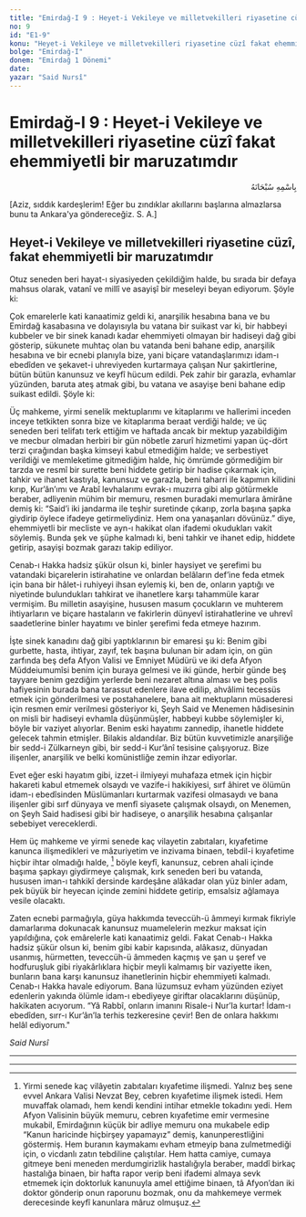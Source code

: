 ```yaml
---
title: "Emirdağ-I 9 : Heyet-i Vekileye ve milletvekilleri riyasetine cüzî fakat ehemmiyetli bir maruzatımdır"
no: 9
id: "E1-9"
konu: "Heyet-i Vekileye ve milletvekilleri riyasetine cüzî fakat ehemmiyetli bir maruzatımdır"
bolge: "Emirdağ-I"
donem: "Emirdağ 1 Dönemi"
date: 
yazar: "Said Nursî"
---
```


# Emirdağ-I 9 : Heyet-i Vekileye ve milletvekilleri riyasetine cüzî fakat ehemmiyetli bir maruzatımdır

<p class="arabic" dir="rtl" title="Meal: “Her türlü noksan sıfatlardan yüce olan Allah’ın adıyla.”">بِاسْمِهِ سُبْحَانَهُ</p>

<p class="takdim">[Aziz, sıddık kardeşlerim! Eğer bu zındıklar akıllarını başlarına almazlarsa bunu ta Ankara'ya göndereceğiz. S. A.]</p>

## Heyet-i Vekileye ve milletvekilleri riyasetine cüzî, fakat ehemmiyetli bir maruzatımdır

Otuz seneden beri hayat-ı siyasiyeden çekildiğim halde, bu sırada bir defaya mahsus olarak, vatanî ve millî ve asayişî bir meseleyi beyan ediyorum. Şöyle ki:

Çok emarelerle kati kanaatimiz geldi ki, anarşilik hesabına bana ve bu Emirdağ kasabasına ve dolayısıyla bu vatana bir suikast var ki, bir habbeyi kubbeler ve bir sinek kanadı kadar ehemmiyeti olmayan bir hadiseyi dağ gibi gösterip, sükunete muhtaç olan bu vatanda beni bahane edip, anarşilik hesabına ve bir ecnebi planıyla bize, yani biçare vatandaşlarımızı idam-ı ebedîden ve şekavet-i uhreviyeden kurtarmaya çalışan Nur şakirtlerine, bütün bütün kanunsuz ve keyfî hücum edildi. Pek zahir bir garazla, evhamlar yüzünden, baruta ateş atmak gibi, bu vatana ve asayişe beni bahane edip suikast edildi. Şöyle ki:

Üç mahkeme, yirmi senelik mektuplarımı ve kitaplarımı ve hallerimi inceden inceye tetkikten sonra bize ve kitaplarıma beraat verdiği halde; ve üç seneden beri telifatı terk ettiğim ve haftada ancak bir mektup yazabildiğim ve mecbur olmadan herbiri bir gün nöbetle zarurî hizmetimi yapan üç-dört terzi çırağından başka kimseyi kabul etmediğim halde; ve serbestiyet verildiği ve memleketime gitmediğim halde, hiç ömrümde görmediğim bir tarzda ve resmî bir surette beni hiddete getirip bir hadise çıkarmak için, tahkir ve ihanet kastıyla, kanunsuz ve garazla, beni taharri ile kapımın kilidini kırıp, Kur’ân’ımı ve Arabî levhalarımı evrak-ı muzırra gibi alıp götürmekle beraber, adliyenin mühim bir memuru, resmen buradaki memurlara âmirâne demiş ki: “Said’i iki jandarma ile teşhir suretinde çıkarıp, zorla başına şapka giydirip öylece ifadeye getirmeliydiniz. Hem ona yanaşanları dövünüz.” diye, ehemmiyetli bir mecliste ve ayn-ı hakikat olan ifademi okudukları vakit söylemiş. Bunda şek ve şüphe kalmadı ki, beni tahkir ve ihanet edip, hiddete getirip, asayişi bozmak garazı takip ediliyor.

Cenab-ı Hakka hadsiz şükür olsun ki, binler haysiyet ve şerefimi bu vatandaki biçarelerin istirahatine ve onlardan belâların def’ine feda etmek için bana bir hâlet-i ruhiyeyi ihsan eylemiş ki, ben de, onların yaptığı ve niyetinde bulundukları tahkirat ve ihanetlere karşı tahammüle karar vermişim. Bu milletin asayişine, hususen masum çocukların ve muhterem ihtiyarların ve biçare hastaların ve fakirlerin dünyevî istirahatlerine ve uhrevî saadetlerine binler hayatımı ve binler şerefimi feda etmeye hazırım.

İşte sinek kanadını dağ gibi yaptıklarının bir emaresi şu ki: Benim gibi gurbette, hasta, ihtiyar, zayıf, tek başına bulunan bir adam için, on gün zarfında beş defa Afyon Valisi ve Emniyet Müdürü ve iki defa Afyon Müddeiumumîsi benim için buraya gelmesi ve iki günde, herbir günde beş tayyare benim gezdiğim yerlerde beni nezaret altına alması ve beş polis hafiyesinin burada bana tarassut edenlere ilave edilip, ahvâlimi tecessüs etmek için gönderilmesi ve postahanelere, bana ait mektupların müsaderesi için resmen emir verilmesi gösteriyor ki, Şeyh Said ve Menemen hâdisesinin on misli bir hadiseyi evhamla düşünmüşler, habbeyi kubbe söylemişler ki, böyle bir vaziyet alıyorlar. Benim eski hayatımı zannedip, ihanetle hiddete gelecek tahmin etmişler. Bilakis aldandılar. Biz bütün kuvvetimizle anarşiliğe bir sedd-i Zülkarneyn gibi, bir sedd-i Kur’ânî tesisine çalışıyoruz. Bize ilişenler, anarşilik ve belki komünistliğe zemin ihzar ediyorlar.

Evet eğer eski hayatım gibi, izzet-i ilmiyeyi muhafaza etmek için hiçbir hakareti kabul etmemek olsaydı ve vazife-i hakikiyesi, sırf âhiret ve ölümün idam-ı ebedîsinden Müslümanları kurtarmak vazifesi olmasaydı ve bana ilişenler gibi sırf dünyaya ve menfî siyasete çalışmak olsaydı, on Menemen, on Şeyh Said hadisesi gibi bir hadiseye, o anarşilik hesabına çalışanlar sebebiyet vereceklerdi.

Hem üç mahkeme ve yirmi senede kaç vilayetin zabıtaları, kıyafetime kanunca ilişmedikleri ve mâzuriyetim ve inzivama binaen, tebdil-i kıyafetime hiçbir ihtar olmadığı halde, [^1] böyle keyfî, kanunsuz, cebren ahali içinde başıma şapkayı giydirmeye çalışmak, kırk seneden beri bu vatanda, hususen iman-ı tahkikî dersinde kardeşâne alâkadar olan yüz binler adam, pek büyük bir heyecan içinde zemini hiddete getirip, emsalsiz ağlamaya vesile olacaktı.

Zaten ecnebi parmağıyla, güya hakkımda teveccüh-ü âmmeyi kırmak fikriyle damarlarıma dokunacak kanunsuz muamelelerin mezkur maksat için yapıldığına, çok emârelerle kati kanaatimiz geldi. Fakat Cenab-ı Hakka hadsiz şükür olsun ki, benim gibi kabir kapısında, alâkasız, dünyadan usanmış, hürmetten, teveccüh-ü âmmeden kaçmış ve şan u şeref ve hodfuruşluk gibi riyakârlıklara hiçbir meyli kalmamış bir vaziyette iken, bunların bana karşı kanunsuz ihanetlerinin hiçbir ehemmiyeti kalmadı. Cenab-ı Hakka havale ediyorum. Bana lüzumsuz evham yüzünden eziyet edenlerin yakında ölümle idam-ı ebediyeye giriftar olacaklarını düşünüp, hakikaten acıyorum. “Yâ Rabbî, onların imanını Risale-i Nur’la kurtar! İdam-ı ebedîden, sırr-ı Kur’ân’la terhis tezkeresine çevir! Ben de onlara hakkımı helâl ediyorum."

*Said Nursî*

***

***
[^1]: Yirmi senede kaç vilâyetin zabıtaları kıyafetime ilişmedi. Yalnız beş sene evvel Ankara Valisi Nevzat Bey, cebren kıyafetime ilişmek istedi. Hem muvaffak olamadı, hem kendi kendini intihar etmekle tokadını yedi. Hem Afyon Valisinin büyük memuru, cebren kıyafetime emir vermesine mukabil, Emirdağının küçük bir adliye memuru ona mukabele edip “Kanun haricinde hiçbirşey yapamayız” demiş, kanunperestliğini göstermiş. Hem buranın kaymakamı evham etmeyip bana zulmetmediği için, o vicdanlı zatın tebdiline çalıştılar. Hem hatta camiye, cumaya gitmeye beni meneden merdumgirizlik hastalığıyla beraber, maddî birkaç hastalığa binaen, bir hafta rapor verip beni ifademi almaya sevk etmemek için doktorluk kanunuyla amel ettiğime binaen, tâ Afyon’dan iki doktor gönderip onun raporunu bozmak, onu da mahkemeye vermek derecesinde keyfî kanunlara mâruz olmuşuz.
